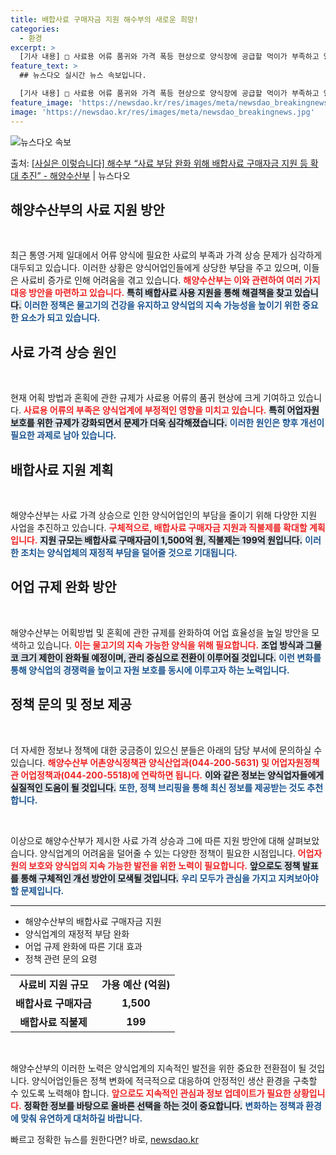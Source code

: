 ```yaml
---
title: 배합사료 구매자금 지원 해수부의 새로운 희망!
categories:
  - 환경
excerpt: >
  [기사 내용] □ 사료용 어류 품귀와 가격 폭등 현상으로 양식장에 공급할 먹이가 부족하고 양식 어업인의 사료…
feature_text: >
  ## 뉴스다오 실시간 뉴스 속보입니다.

  [기사 내용] □ 사료용 어류 품귀와 가격 폭등 현상으로 양식장에 공급할 먹이가 부족하고 양식 어업인의 사료…
feature_image: 'https://newsdao.kr/res/images/meta/newsdao_breakingnews.jpg'
image: 'https://newsdao.kr/res/images/meta/newsdao_breakingnews.jpg'
---
```


![뉴스다오 속보](https://newsdao.kr/res/images/meta/newsdao_breakingnews.jpg)

<p>출처: <a href="https://newsdao.kr/3325" rel="dofollow">[사실은 이렇습니다] 해수부 “사료 부담 완화 위해 배합사료 구매자금 지원 등 확대 추진” - 해양수산부</a> | 뉴스다오</p>

<h2 data-ke-size="size26">해양수산부의 사료 지원 방안</h2>

<p data-ke-size="size16">&nbsp;</p>

최근 통영·거제 일대에서 어류 양식에 필요한 사료의 부족과 가격 상승 문제가 심각하게 대두되고 있습니다. 이러한 상황은 양식어업인들에게 상당한 부담을 주고 있으며, 이들은 사료비 증가로 인해 어려움을 겪고 있습니다. <b><span style="color: #ee2323;">해양수산부는 이와 관련하여 여러 가지 대응 방안을 마련하고 있습니다.</span></b> <b><span style="background-color: #21538527;">특히 배합사료 사용 지원을 통해 해결책을 찾고 있습니다.</span></b> <b><span style="color: #1a5490;">이러한 정책은 물고기의 건강을 유지하고 양식업의 지속 가능성을 높이기 위한 중요한 요소가 되고 있습니다.</span></b>

<h2 data-ke-size="size26">사료 가격 상승 원인</h2>

<p data-ke-size="size16">&nbsp;</p>

현재 어획 방법과 혼획에 관한 규제가 사료용 어류의 품귀 현상에 크게 기여하고 있습니다. <b><span style="color: #ee2323;">사료용 어류의 부족은 양식업계에 부정적인 영향을 미치고 있습니다.</span></b> <b><span style="background-color: #21538527;">특히 어업자원 보호를 위한 규제가 강화되면서 문제가 더욱 심각해졌습니다.</span></b> <b><span style="color: #1a5490;">이러한 원인은 향후 개선이 필요한 과제로 남아 있습니다.</span></b>

<h2 data-ke-size="size26">배합사료 지원 계획</h2>

<p data-ke-size="size16">&nbsp;</p>

해양수산부는 사료 가격 상승으로 인한 양식어업인의 부담을 줄이기 위해 다양한 지원 사업을 추진하고 있습니다. <b><span style="color: #ee2323;">구체적으로, 배합사료 구매자금 지원과 직불제를 확대할 계획입니다.</span></b> <b><span style="background-color: #21538527;">지원 규모는 배합사료 구매자금이 1,500억 원, 직불제는 199억 원입니다.</span></b> <b><span style="color: #1a5490;">이러한 조치는 양식업체의 재정적 부담을 덜어줄 것으로 기대됩니다.</span></b>

<h2 data-ke-size="size26">어업 규제 완화 방안</h2>

<p data-ke-size="size16">&nbsp;</p>

해양수산부는 어획방법 및 혼획에 관한 규제를 완화하여 어업 효율성을 높일 방안을 모색하고 있습니다. <b><span style="color: #ee2323;">이는 물고기의 지속 가능한 양식을 위해 필요합니다.</span></b> <b><span style="background-color: #21538527;">조업 방식과 그물코 크기 제한이 완화될 예정이며, 관리 중심으로 전환이 이루어질 것입니다.</span></b> <b><span style="color: #1a5490;">이런 변화를 통해 양식업의 경쟁력을 높이고 자원 보호를 동시에 이루고자 하는 노력입니다.</span></b>

<h2 data-ke-size="size26">정책 문의 및 정보 제공</h2>

<p data-ke-size="size16">&nbsp;</p>

더 자세한 정보나 정책에 대한 궁금증이 있으신 분들은 아래의 담당 부서에 문의하실 수 있습니다. <b><span style="color: #ee2323;">해양수산부 어촌양식정책관 양식산업과(044-200-5631) 및 어업자원정책관 어업정책과(044-200-5518)에 연락하면 됩니다.</span></b> <b><span style="background-color: #21538527;">이와 같은 정보는 양식업자들에게 실질적인 도움이 될 것입니다.</span></b> <b><span style="color: #1a5490;">또한, 정책 브리핑을 통해 최신 정보를 제공받는 것도 추천합니다.</span></b>

<p data-ke-size="size16">&nbsp;</p>

이상으로 해양수산부가 제시한 사료 가격 상승과 그에 따른 지원 방안에 대해 살펴보았습니다. 양식업계의 어려움을 덜어줄 수 있는 다양한 정책이 필요한 시점입니다. <b><span style="color: #ee2323;">어업자원의 보호와 양식업의 지속 가능한 발전을 위한 노력이 필요합니다.</span></b> <b><span style="background-color: #21538527;">앞으로도 정책 발표를 통해 구체적인 개선 방안이 모색될 것입니다.</span></b> <b><span style="color: #1a5490;">우리 모두가 관심을 가지고 지켜보아야 할 문제입니다.</span></b>

<hr>
<ul>
    <li>해양수산부의 배합사료 구매자금 지원</li>
    <li>양식업계의 재정적 부담 완화</li>
    <li>어업 규제 완화에 따른 기대 효과</li>
    <li>정책 관련 문의 요령</li>
</ul>

<table style="width: 100%;">
    <tr>
        <td style="text-align: center; height: 17px;"><b>사료비 지원 규모</b></td>
        <td style="text-align: center; height: 17px;"><b>가용 예산 (억원)</b></td>
    </tr>
    <tr>
        <td style="text-align: center; height: 17px;"><b>배합사료 구매자금</b></td>
        <td style="text-align: center; height: 17px;"><b>1,500</b></td>
    </tr>
    <tr>
        <td style="text-align: center; height: 17px;"><b>배합사료 직불제</b></td>
        <td style="text-align: center; height: 17px;"><b>199</b></td>
    </tr>
</table>

<p data-ke-size="size16">&nbsp;</p>

해양수산부의 이러한 노력은 양식업계의 지속적인 발전을 위한 중요한 전환점이 될 것입니다. 양식어업인들은 정책 변화에 적극적으로 대응하여 안정적인 생산 환경을 구축할 수 있도록 노력해야 합니다. <b><span style="color: #ee2323;">앞으로도 지속적인 관심과 정보 업데이트가 필요한 상황입니다.</span></b> <b><span style="background-color: #21538527;">정확한 정보를 바탕으로 올바른 선택을 하는 것이 중요합니다.</span></b> <b><span style="color: #1a5490;">변화하는 정책과 환경에 맞춰 유연하게 대처하길 바랍니다.</span></b> 

빠르고 정확한 뉴스를 원한다면? 바로, <a href="https://newsdao.kr" rel="dofollow">newsdao.kr</a>


